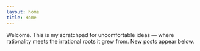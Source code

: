 ```yaml
---
layout: home
title: Home
---
```


Welcome. This is my scratchpad for uncomfortable ideas — where rationality meets the irrational roots it grew from. New posts appear below.
